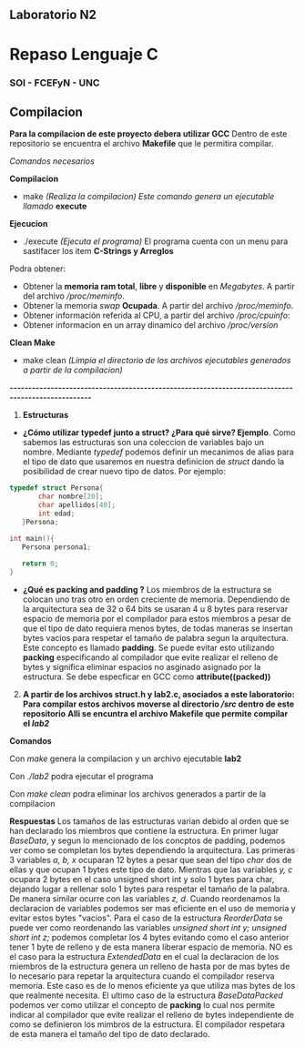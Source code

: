 ## Laboratorio N2
# Repaso Lenguaje C
### SOI - FCEFyN - UNC

## Compilacion
**Para la compilacion de este proyecto debera utilizar GCC**
Dentro de este repositorio se encuentra el archivo **Makefile** que le permitira compilar.

*Comandos necesarios*

**Compilacion**
- make *(Realiza la compilacion)*
*Este comando genera un ejecutable llamado* **execute** 

**Ejecucion**
- ./execute *(Ejecuta el programa)*
El programa cuenta con un menu para sastifacer los item **C-Strings y Arreglos**

Podra obtener:
 - Obtener la **memoria ram total**, **libre** y **disponible** en *Megabytes*. A partir del archivo */proc/meminfo*. 
 - Obtener la memoria *swap* **Ocupada**. A partir del archivo */proc/meminfo*.
 - Obtener información referida al CPU, a partir del archivo */proc/cpuinfo*:
 - Obtener informacion en un array dinamico del archivo */proc/version*

**Clean Make**
- make clean *(Limpia el directorio de los archivos ejecutables generados a partir de la compilacion)*

**--------------------------------------------------------------------------------------------------**

1. **Estructuras**
- **¿Cómo utilizar typedef junto a struct? ¿Para qué sirve? Ejemplo**.
 Como sabemos las estructuras son una coleccion de variables bajo un nombre.
 Mediante *typedef* podemos definir un mecanimos de alias para el tipo de dato que usaremos en nuestra definicion de *struct* dando la posibilidad de crear nuevo tipo de datos. Por ejemplo:
 ```c
 typedef struct Persona{
		char nombre[20];
		char apellidos[40];
		int edad;
	}Persona;

 int main(){
    Persona persona1;
    
    return 0;
 }
 ```


- **¿Qué es packing and padding ?**
Los miembros de la estructura se colocan uno tras otro en orden creciente de memoria.
Dependiendo de la arquitectura sea de 32 o 64 bits se usaran 4 u 8 bytes para reservar espacio de memoria por el compilador para estos miembros a pesar de que el tipo de dato requiera menos bytes, de todas maneras se insertan bytes vacios para respetar el tamaño de palabra segun la arquitectura. Este concepto es llamado **padding**. 
Se puede evitar esto utilizando **packing** especificando al compilador que evite realizar el relleno de bytes y significa eliminar espacios no asginado asignado por la estructura.
Se debe especficar en GCC como **__attribute__((__packed__))**

2. **A partir de los archivos struct.h y lab2.c, asociados a este laboratorio:**
**Para compilar estos archivos moverse al directorio */src* dentro de este repositorio**
**Alli se encuntra el archivo Makefile que permite compilar el *lab2***

**Comandos**

Con *make* genera la compilacion y un archivo ejecutable **lab2**

Con *./lab2* podra ejecutar el programa

Con *make clean* podra eliminar los archivos generados a partir de la compilacion

 **Respuestas**
 Los tamaños de las estructuras varian debido al orden que se han declarado los miembros que contiene la estructura. En primer lugar *BaseData*, y segun lo mencionado de los concptos de padding, podemos ver como se completan los bytes dependiendo la arquitectura. Las primeras 3 variables *a, b, x* ocuparan 12 bytes a pesar que sean del tipo *char* dos de ellas y que ocupan 1 bytes este tipo de dato. Mientras que las variables *y, c* ocupara 2 bytes en el caso unsigned short int y solo 1 bytes para char, dejando lugar a rellenar solo 1 bytes para respetar el tamaño de la palabra. De manera similar ocurre con las variables *z, d*. 
Cuando reordenamos la declaracion de variables podemos ser mas eficiente en el uso de memoria y evitar estos bytes "vacios". Para el caso de la estructura *ReorderData* se puede ver como reordenando las variables *unsigned short int y; unsigned short int z;* podemos completar los 4 bytes evitando como el caso anterior tener 1 byte de relleno y de esta manera liberar espacio de memoria.
NO es el caso para la estructura *ExtendedData* en el cual la declaracion de los miembros de la estructura genera un relleno de hasta por de mas bytes de lo necesario para repetar la arquitectura cuando el compilador reserva memoria. Este caso es de lo menos eficiente ya que utiliza mas bytes de los que realmente necesita.
El ultimo caso de la estructura *BaseDataPacked* podemos ver como utilizar el concepto de **packing** lo cual nos permite indicar al compilador que evite realizar el relleno de bytes independiente de como se definieron los mimbros de la estructura. El compilador respetara de esta manera el tamaño del tipo de dato declarado.